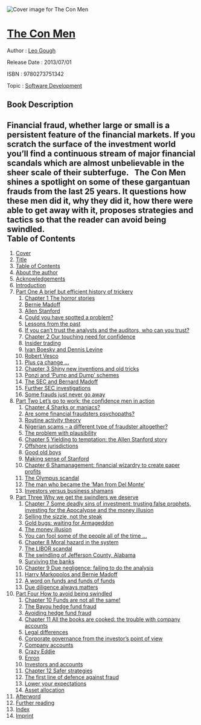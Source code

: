 ![Cover image for The Con Men](https://imgdetail.ebookreading.net/cover/cover/software_development/EB9780273751342.jpg)

[The Con Men](https://ebookreading.net/view/book/The+Con+Men-EB9780273751342_1.html "The Con Men")
====================================================================================================================

Author : [Leo Gough](https://ebookreading.net/search/author/Leo+Gough)

Release Date : 2013/07/01

ISBN : 9780273751342

Topic : [Software Development](https://ebookreading.net/search/category/software-development)

Book Description
-----------------

Financial fraud, whether large or small is a persistent feature of the financial markets. If you scratch the surface of the investment world you’ll find a continuous stream of major financial scandals which are almost unbelievable in the sheer scale of their subterfuge.   The Con Men shines a spotlight on some of these gargantuan frauds from the last 25 years. It questions how these men did it, why they did it, how there were able to get away with it, proposes strategies and tactics so that the reader can avoid being swindled.               
Table of Contents
-----------------

1. [Cover](https://ebookreading.net/view/book/The+Con+Men-EB9780273751342_1.html)
1. [Title](https://ebookreading.net/view/book/The+Con+Men-EB9780273751342_2.html)
1. [Table of Contents](https://ebookreading.net/view/book/The+Con+Men-EB9780273751342_4.html)
1. [About the author](https://ebookreading.net/view/book/The+Con+Men-EB9780273751342_5.html)
1. [Acknowledgements](https://ebookreading.net/view/book/The+Con+Men-EB9780273751342_6.html)
1. [Introduction](https://ebookreading.net/view/book/The+Con+Men-EB9780273751342_7.html)
1. [Part One A brief but efficient history of trickery](https://ebookreading.net/view/book/The+Con+Men-EB9780273751342_8.html)
    1. [Chapter 1 The horror stories](https://ebookreading.net/view/book/The+Con+Men-EB9780273751342_9.html)
    1. [Bernie Madoff](https://ebookreading.net/view/book/The+Con+Men-EB9780273751342_9.html#ch01lev1sec1)
    1. [Allen Stanford](https://ebookreading.net/view/book/The+Con+Men-EB9780273751342_9.html#ch01lev1sec2)
    1. [Could you have spotted a problem?](https://ebookreading.net/view/book/The+Con+Men-EB9780273751342_9.html#ch01lev1sec3)
    1. [Lessons from the past](https://ebookreading.net/view/book/The+Con+Men-EB9780273751342_9.html#ch01lev1sec4)
    1. [If you can’t trust the analysts and the auditors, who can you trust?](https://ebookreading.net/view/book/The+Con+Men-EB9780273751342_9.html#ch01lev1sec5)
    1. [Chapter 2 Our touching need for confidence](https://ebookreading.net/view/book/The+Con+Men-EB9780273751342_10.html)
    1. [Insider trading](https://ebookreading.net/view/book/The+Con+Men-EB9780273751342_10.html#ch02lev1sec1)
    1. [Ivan Boesky and Dennis Levine](https://ebookreading.net/view/book/The+Con+Men-EB9780273751342_10.html#ch02lev1sec2)
    1. [Robert Vesco](https://ebookreading.net/view/book/The+Con+Men-EB9780273751342_10.html#ch02lev1sec3)
    1. [Plus ça change ...](https://ebookreading.net/view/book/The+Con+Men-EB9780273751342_10.html#ch02lev1sec4)
    1. [Chapter 3 Shiny new inventions and old tricks](https://ebookreading.net/view/book/The+Con+Men-EB9780273751342_11.html)
    1. [Ponzi and ‘Pump and Dump’ schemes](https://ebookreading.net/view/book/The+Con+Men-EB9780273751342_11.html#ch03lev1sec1)
    1. [The SEC and Bernard Madoff](https://ebookreading.net/view/book/The+Con+Men-EB9780273751342_11.html#ch03lev1sec2)
    1. [Further SEC investigations](https://ebookreading.net/view/book/The+Con+Men-EB9780273751342_11.html#ch03lev1sec3)
    1. [Some frauds just never go away](https://ebookreading.net/view/book/The+Con+Men-EB9780273751342_11.html#ch03lev1sec4)
1. [Part Two Let’s go to work: the confidence men in action](https://ebookreading.net/view/book/The+Con+Men-EB9780273751342_12.html)
    1. [Chapter 4 Sharks or maniacs?](https://ebookreading.net/view/book/The+Con+Men-EB9780273751342_13.html)
    1. [Are some financial fraudsters psychopaths?](https://ebookreading.net/view/book/The+Con+Men-EB9780273751342_13.html#ch04lev1sec1)
    1. [Routine activity theory](https://ebookreading.net/view/book/The+Con+Men-EB9780273751342_13.html#ch04lev1sec2)
    1. [Nigerian scams – a different type of fraudster altogether?](https://ebookreading.net/view/book/The+Con+Men-EB9780273751342_13.html#ch04lev1sec3)
    1. [The problem with plausibility](https://ebookreading.net/view/book/The+Con+Men-EB9780273751342_13.html#ch04lev1sec4)
    1. [Chapter 5 Yielding to temptation: the Allen Stanford story](https://ebookreading.net/view/book/The+Con+Men-EB9780273751342_14.html)
    1. [Offshore jurisdictions](https://ebookreading.net/view/book/The+Con+Men-EB9780273751342_14.html#ch05lev1sec1)
    1. [Good old boys](https://ebookreading.net/view/book/The+Con+Men-EB9780273751342_14.html#ch05lev1sec2)
    1. [Making sense of Stanford](https://ebookreading.net/view/book/The+Con+Men-EB9780273751342_14.html#ch05lev1sec3)
    1. [Chapter 6 Shamanagement: financial wizardry to create paper profits](https://ebookreading.net/view/book/The+Con+Men-EB9780273751342_15.html)
    1. [The Olympus scandal](https://ebookreading.net/view/book/The+Con+Men-EB9780273751342_15.html#ch06lev1sec1)
    1. [The man who became the ‘Man from Del Monte’](https://ebookreading.net/view/book/The+Con+Men-EB9780273751342_15.html#ch06lev1sec2)
    1. [Investors versus business shamans](https://ebookreading.net/view/book/The+Con+Men-EB9780273751342_15.html#ch06lev1sec3)
1. [Part Three Why we get the swindlers we deserve](https://ebookreading.net/view/book/The+Con+Men-EB9780273751342_16.html)
    1. [Chapter 7 Some deadly sins of investment: trusting false prophets, investing for the Apocalypse and the money illusion](https://ebookreading.net/view/book/The+Con+Men-EB9780273751342_17.html)
    1. [Selling the sizzle, not the steak](https://ebookreading.net/view/book/The+Con+Men-EB9780273751342_17.html#ch07lev1sec1)
    1. [Gold bugs: waiting for Armageddon](https://ebookreading.net/view/book/The+Con+Men-EB9780273751342_17.html#ch07lev1sec2)
    1. [The money illusion](https://ebookreading.net/view/book/The+Con+Men-EB9780273751342_17.html#ch07lev1sec3)
    1. [You can fool some of the people all of the time ...](https://ebookreading.net/view/book/The+Con+Men-EB9780273751342_17.html#ch07lev1sec4)
    1. [Chapter 8 Moral hazard in the system](https://ebookreading.net/view/book/The+Con+Men-EB9780273751342_18.html)
    1. [The LIBOR scandal](https://ebookreading.net/view/book/The+Con+Men-EB9780273751342_18.html#ch08lev1sec1)
    1. [The swindling of Jefferson County, Alabama](https://ebookreading.net/view/book/The+Con+Men-EB9780273751342_18.html#ch08lev1sec2)
    1. [Surviving the banks](https://ebookreading.net/view/book/The+Con+Men-EB9780273751342_18.html#ch08lev1sec3)
    1. [Chapter 9 Due negligence: failing to do the analysis](https://ebookreading.net/view/book/The+Con+Men-EB9780273751342_19.html)
    1. [Harry Markopolos and Bernie Madoff](https://ebookreading.net/view/book/The+Con+Men-EB9780273751342_19.html#ch09lev1sec1)
    1. [A word on funds and funds of funds](https://ebookreading.net/view/book/The+Con+Men-EB9780273751342_19.html#ch09lev1sec2)
    1. [Due diligence always matters](https://ebookreading.net/view/book/The+Con+Men-EB9780273751342_19.html#ch09lev1sec3)
1. [Part Four How to avoid being swindled](https://ebookreading.net/view/book/The+Con+Men-EB9780273751342_20.html)
    1. [Chapter 10 Funds are not all the same!](https://ebookreading.net/view/book/The+Con+Men-EB9780273751342_21.html)
    1. [The Bayou hedge fund fraud](https://ebookreading.net/view/book/The+Con+Men-EB9780273751342_21.html#ch10lev1sec1)
    1. [Avoiding hedge fund fraud](https://ebookreading.net/view/book/The+Con+Men-EB9780273751342_21.html#ch10lev1sec2)
    1. [Chapter 11 All the books are cooked: the trouble with company accounts](https://ebookreading.net/view/book/The+Con+Men-EB9780273751342_22.html)
    1. [Legal differences](https://ebookreading.net/view/book/The+Con+Men-EB9780273751342_22.html#ch11lev1sec1)
    1. [Corporate governance from the investor’s point of view](https://ebookreading.net/view/book/The+Con+Men-EB9780273751342_22.html#ch11lev1sec2)
    1. [Company accounts](https://ebookreading.net/view/book/The+Con+Men-EB9780273751342_22.html#ch11lev1sec3)
    1. [Crazy Eddie](https://ebookreading.net/view/book/The+Con+Men-EB9780273751342_22.html#ch11lev1sec4)
    1. [Enron](https://ebookreading.net/view/book/The+Con+Men-EB9780273751342_22.html#ch11lev1sec5)
    1. [Investors and accounts](https://ebookreading.net/view/book/The+Con+Men-EB9780273751342_22.html#ch11lev1sec6)
    1. [Chapter 12 Safer strategies](https://ebookreading.net/view/book/The+Con+Men-EB9780273751342_23.html)
    1. [The first line of defence against fraud](https://ebookreading.net/view/book/The+Con+Men-EB9780273751342_23.html#ch12lev1sec1)
    1. [Lower your expectations](https://ebookreading.net/view/book/The+Con+Men-EB9780273751342_23.html#ch12lev1sec2)
    1. [Asset allocation](https://ebookreading.net/view/book/The+Con+Men-EB9780273751342_23.html#ch12lev1sec3)
1. [Afterword](https://ebookreading.net/view/book/The+Con+Men-EB9780273751342_24.html)
1. [Further reading](https://ebookreading.net/view/book/The+Con+Men-EB9780273751342_25.html)
1. [Index](https://ebookreading.net/view/book/The+Con+Men-EB9780273751342_26.html)
1. [Imprint](https://ebookreading.net/view/book/The+Con+Men-EB9780273751342_27.html)
